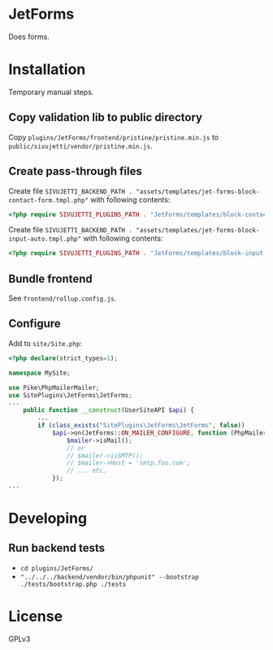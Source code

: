# JetForms

Does forms.

# Installation

Temporary manual steps.

## Copy validation lib to public directory

Copy `plugins/JetForms/frontend/pristine/pristine.min.js` to `public/sivujetti/vendor/pristine.min.js`.

## Create pass-through files

Create file `SIVUJETTI_BACKEND_PATH . "assets/templates/jet-forms-block-contact-form.tmpl.php"` with following contents:

```php
<?php require SIVUJETTI_PLUGINS_PATH . "JetForms/templates/block-contact-form.tmpl.php" ?>
```

Create file `SIVUJETTI_BACKEND_PATH . "assets/templates/jet-forms-block-input-auto.tmpl.php"` with following contents:

```php
<?php require SIVUJETTI_PLUGINS_PATH . "JetForms/templates/block-input-auto.tmpl.php" ?>
```

## Bundle frontend

See `frontend/rollup.config.js`.

## Configure

Add to `site/Site.php`:

```php
<?php declare(strict_types=1);

namespace MySite;

use Pike\PhpMailerMailer;
use SitePlugins\JetForms\JetForms;
...
    public function __construct(UserSiteAPI $api) {
        ...
        if (class_exists("SitePlugins\JetForms\JetForms", false))
            $api->on(JetForms::ON_MAILER_CONFIGURE, function (PhpMailerMailer $mailer) {
                $mailer->isMail();
                // or
                // $mailer->isSMTP();
                // $mailer->Host = 'smtp.foo.com';
                // ... etc.
            });
...
```

# Developing

## Run backend tests

- `cd plugins/JetForms/`
- `"../../../backend/vendor/bin/phpunit" --bootstrap ./tests/bootstrap.php ./tests`

# License

GPLv3